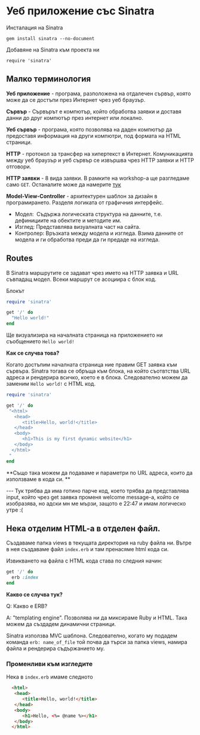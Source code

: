 # Уеб приложение със Sinatra
Инсталация на Sinatra

`gem install sinatra --no-document`

Добавяне на Sinatra към проекта ни

`require 'sinatra'`

## Mалко терминология
**Уеб приложение** - програма, разположена на отдалечен сървър, която може да се достъпи през Интернет чрез уеб браузър.

**Сървър** - Сървърът е компютър, който обработва заявки и доставя данни до друг компютър през интернет или локално.

**Уеб сървър** - програма, която позволява на даден компютър да предоставя информация на други компютри, под формата на HTML страници.

**HTTP** - протокол за трансфер на хипертекст в Интернет. Комуникацията между уеб браузър и уеб сървър се извършва чрез HTTP заявки и HTTP отговори.

**HTTP заявки** - 8 вида заявки. В рамките на workshop-a ще разгледаме само `GET`. Oстаналите може да намерите [тук](https://bg.wikipedia.org/wiki/HTTP#%D0%9C%D0%B5%D1%82%D0%BE%D0%B4%D0%B8_%D0%BD%D0%B0_%D0%B7%D0%B0%D1%8F%D0%B2%D0%BA%D0%B8%D1%82%D0%B5)

**Model-View-Controller** - архитектурен шаблон за дизайн в програмирането. Разделя логиката от графичния интерфейс.
- Модел:  Съдържа логическата структура на данните, т.е. дефинициите на обектите и методите им. 
- Изглед: Представлява визуалната част на сайта.
- Контролер: Връзката между модела и изгледа. Взима данните от модела и ги обработва преди да ги предаде на изгледа.

## Routes

В Sinatra маршрутите се задават чрез името на HTTP заявка и URL съвпадащ модел. Всеки маршрут се асоциира с блок код.

Блокът 
```Ruby
require 'sinatra'

get '/' do
  "Hello world!"
end
```
Ще визуализира на началната страница на приложението ни съобщението `Hello world!`

**Как се случва това?**

Когато достъпим началната страница ние правим GET заявка към сървъра. Sinatra тогава се обръща към блока, на който съотвтства URL адреса и рендерира всичко, което е в блока. Следователно можем да заменим `Hello world!` с HTML код. 

```Ruby
require 'sinatra'

get '/' do
 "<html>
   <head>
      <title>Hello, world!</title>
   </head>
   <body>
      <h1>This is my first dynamic website</h1>
   </body>
  </html>
 "
end
```

**Също така можем да подаваме и параметри по URL адреса, които да използваме в кода си. **

--- Тук трябва да има готино парче код, което трябва да представлява input, който чрез get заявка променя welcome message-a, който се изобразява, но адски мн ме мързи, защото е 22:47 и имам логическо утре :(

## Нека отделим HTML-a в отделен файл. 
Създаваме папка views в текущата директория на ruby файла ни. Вътре в нея създаваме файл `index.erb` и там пренасяме html кода си. 

Извикването на файла с HTML кода става по следния начин:
```Ruby
get '/' do
  erb :index
end
```

**Какво се случва тук?**

Q: Какво е ERB? 

А: "templating engine". Позволява ни да миксираме Ruby и HTML. Така можем да създадем динамични страници. 

Sinatra използва MVC шаблона. Следователно, когато му подадем команда `erb: name_of_file` той почва да търси за папка views, намира файла и рендерира съдържанието му.

### Променливи към изгледите

Нека в `index.erb` имаме следното
```HTML
  <html>
   <head>
      <title>Hello, world!</title>
   </head>
   <body>
      <h1>Hello, <%= @name %></h1>
   </body>
  </html>
```
